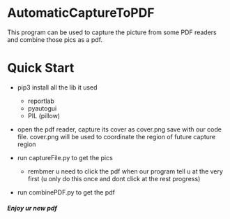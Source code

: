 # AutomaticCaptureToPDF
This program  can be used to capture  the picture from some PDF readers and  combine those pics as a pdf.
# Quick Start 
- pip3 install all the lib it used 
  - reportlab
  - pyautogui 
  - PIL (pillow)
- open the pdf reader, capture its cover as cover.png save with our code file. cover.png will be used to coordinate the region of future capture region

- run captureFile.py to get the pics 
  - rembmer u need to click the pdf when our program tell u at the very first (u only do this once and dont click at the rest progress)
- run combinePDF.py to get the pdf

##### Enjoy ur new pdf 

